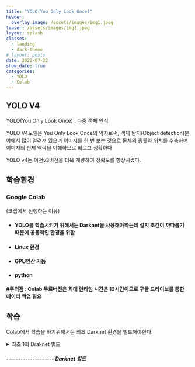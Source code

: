 ```yaml
---
title: "YOLO(You Only Look Once)"
header:
  overlay_image: /assets/images/img1.jpeg
teaser: /assets/images/img1.jpeg
layout: splash
classes:
  - landing
  - dark-theme
# layout: posts
date: 2022-07-22
show_date: true
categories:
  - YOLO
  - Colab
---
```


## YOLO V4
YOLO(You Only Look Once) : 다중 객체 인식

YOLO V4모델은 You Only Look Once의 약자로써, 객체 탐지(Object detection)분야에서 많이 알려져 있으며 이미지를 한 번 보는 것으로 물체의 종류와 위치를 추측하며 이미지의 전체 맥락을 이해하므로 빠르고 정확하다

YOLO v4는 이전v3버전을 더욱 개량하여 정확도를 향상시켰다.

## 학습환경
### Google Colab 
(코랩에서 진행하는 이유)

- #### YOLO를 학습시키기 위해서는 Darknet을 사용해야하는데 설치 조건이 까다롭기 때문에 공통적인 환경을 위함 
- #### Linux 환경
- #### GPU연산 가능  
- #### python 
#### #주의점 : Colab 무료버전은 최대 런타임 시간은 12시간이므로 구글 드라이브를 통한 데이터 백업 필요


## 학습

Colab에서 학습을 하기위해서는 최초 Darknet 환경을 빌드해야한다. 

<details>
<summary> 최초 1회 Draknet 빌드 </summary>
<div markdown="1">

### 개발환경 만들기

1. 런타임 → 런타임 유형 변경 → 하드웨어 가속기(CPU) → 하드웨어 가속기(GPU)로 설정
2. 현재 Colab과 연동되어있는 구글드라이브 마운트 

```python
from google.colab import drive
drive.mount('/content/drive')
```

위 코드를 입력하면 구글드라이브에 저장되어있는 파일들을 Colab에서 사용가능

3. GPU 사용에 필요한 CUDA 설치

```python
!/usr/local/cuda/bin/nvcc --version
## 현재 CUDA버전 확인 자신한테 맞는 버전을 확인 후 NVIDIA 홈페이지에서 버전에 맞게 다운

!arch 
## 리눅스 버전확인 cuDNN을 다운받을 때 현재 자신의 Colab 리눅스 버전에 맞게 다운
```

NVIDIA 홈페이지에서 확인
https://developer.nvidia.com/rdp/cudnn-download
회원가입 후 다운로드
cuDNN : CUDA의 소프트웨어
deep neural networks를 사용하기 위해 
자신의 CUDA 버전과 맞는 버전 다운
다운받은 파일을 구글 Drive의 darknet이란 폴더를 만들고 그 안에 cuDNN 폴더를 만들어서 옮겨놓는다.
- Googole Drive -> darknet -> cuDNN 안에 다운받은 파일을 넣음
연결된 경로복사 후 아래 명령어로 압축해제

```python
!tar -xzvf drive/MyDrive/darknet/cuDNN/cudnn-11.1-linux-x64-v8.0.5.39.tgz -C /usr/local/
## 위 경로를 자신이 저장해둔 경로에 맞게 설정한 뒤 압축해제 
!chmod a+r /usr/local/cuda/include/cudnn.h

!cat /usr/local/cuda/include/cudnn.h
## 잘 설치되었는지 설치확인
```

4. 다크넷 설치

* CUDA와 C와 기본으로 하며 빠르고 쉽다. 
* DarkNet install https://pjreddie.com/darknet/install/
* Colab에서 사용하기 편하게 바꾼 코드 실행


```python
!git clone https://github.com/AlexeyAB/darknet.git
## darknet 파일이 저장되어있는 git clone
%cd darknet
## 현재 경로 이동
!ls
# Clone 내용 확인

!git checkout feature/google-colab
```

- #Compile DarkNet (매번 할 필요없이 1회만 하면 된다)
#### Makefile 수정단계

```python
%cd /content/darknet/
!sed -i 's/OPENCV=0/OPENCV=1/' Makefile
!sed -i 's/GPU=0/GPU=1/' Makefile
!sed -i 's/CUDNN=0/CUDNN=1/' Makefile
!sed -i 's/CUDNN_HALF=0/CUDNN_HALF=1/' Makefile
```

```python
import os
if not os.path.exists('/content/drive/MyDrive/darknet/bin'):
    os.makedirs('/content/drive/MyDrive/darknet/bin')
# 만약 bin이라는 폴더가 없다면 bin이라는 폴더를 생성하는 코드 경로는 자신의 darknet경로로 설정
```

```python
!make
## draknet 컴파일
```

```python
!cp -r ./darknet /content/drive/MyDrive/darknet/bin/darknet
## 드라이브에 복사 경로는 자신의 darknet경로로 설정
# 컴파일 과정없이 다음부터는 해당 폴더를 불러와서 파일을 실행하면 된다.
```

최초 빌드 이후 다음부터는 아래 코드를 이용하여 구글드라이브에 이미 빌드된 다크넷을 가져와서 권한설정만 해준 뒤 사용하면된다.

```python
!cp /content/drive/MyDrive/darknet/bin/darknet ./darknet
!chmod +x ./darknet
## darknet 권한설정
```

5. 다크넷 확인

```python
#download files

def imShow(path):
    import cv2
    import matplotlib.pyplot as plt
    %matplotlib inline

    img = cv2.imread(path)
    height , width = img.shape[:2]
    resized_img = cv2.resize(img, (3*width, 3*height),interpolation = cv2.INTER_CUBIC)

    fig = plt.gcf()
    fig.set_size_inches(18,10)
    plt.axis("off")
    #plt.rcParams['figure.figsize'] = [10,5]
    plt.imshow(cv2.cvtColor(resized_img, cv2.COLOR_BGR2RGB))
    plt.show()

def upload():
    from google.colab import files
    uploaded = files.upload()
    for name, data in uploaded.items():
        with open(name, "wb") as f:
            f.write(data)
            print("saved file", name)
def download(path):
    from google.colab import files
    files.download(path)
```

### Darknet 에서 미리 학습된 데이터를 구글드라이브에서 가져와서 복사
- weights 파일
https://github.com/AlexeyAB/darknet/releases/download/darknet_yolo_v3_optimal/yolov4.weights
구글 드라이브 -> darknet -> weights 폴더를 만들어서 yolov4.weights 파일을 넣음
- cfg 파일
https://raw.githubusercontent.com/AlexeyAB/darknet/master/cfg/yolov4.cfg
구글 드라이브 -> darknet -> cfg 폴더를 만들어서 yolov4.cfg 파일을 넣음

```python
!cp -r "/content/drive/MyDrive/darknet/weights" ./weights
!cp -r "/content/drive/MyDrive/darknet/weights" ./cfg
## 위 명령어로 드라이브에 있는 2개의 폴더를 colab 로컬 폴더로 복사
```

```python
!./darknet detect cfg/yolov3.cfg weights/yolov3.weights data/dog.jpg
## cfg는 자신의 cfg파일이 있는경로
## weights는 자신의 weights파일이 있는 경로
## data는 자신이 테스트할 사진 다크넷 빌드시 자동으로 생성된다.
```

객체 탐지가 정상적으로 완료되면 predictions.jpg 파일이 생성된다 위에서 정의함 함수를 이용하여 결과를 확인

```python
imShow('predictions.jpg')
```

#### 명령어가 실행이 안된다면 높은확률로 경로 문제일 가능성이 크다. !ls 명령어로 현재 경로를 확인 후 darknet파일이 있는 폴더까지 이동 후 cfg 와weights 경로를 다시 확인후 실행해보자

</div>
</details>

##### -------------------- Darknet 빌드






